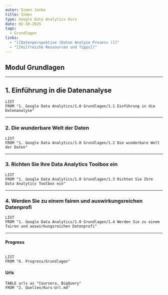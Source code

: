 ```yaml
---
autor: Simon Janke
title: Index
type: Google Data Analytics Kurs
date: 02-10-2025
tags:
  - Grundlagen
links:
  - "[[Datenperspektive (Daten Analyze Prozess )]]"
  - "[[Hilfreiche Ressourcen und Tipps]]"
---
```


## Modul Grundlagen

---

## 1. Einführung in die Datenanalyse

```dataview
LIST
FROM "1. Google Data Analytics/1.0 Grundlagen/1.1 Einführung in die Datenanalyse"
```

---

### 2. Die wunderbare Welt der Daten

```dataview
LIST
FROM "1. Google Data Analytics/1.0 Grundlagen/1.2 Die wunderbare Welt der Daten"
```

---

### 3. Richten Sie Ihre Data Analytics Toolbox ein

```dataview
LIST
FROM "1. Google Data Analytics/1.0 Grundlagen/1.3 Richten Sie Ihre Data Analytics Toolbox ein"
```

---

### 4. Werden Sie zu einem fairen und auswirkungsreichen Datenprofi

```dataview
LIST
FROM "1. Google Data Analytics/1.0 Grundlagen/1.4 Werden Sie zu einem fairen und auswirkungsreichen Datenprofi"
```

---

#### Progress

```dataview

LIST
FROM "6. Progress/Grundlagen"

```

#### Urls

```dataview
TABLE urls as "Coursera, BigQuery"
FROM "2. Quellen/Kurs-Url.md"

```

